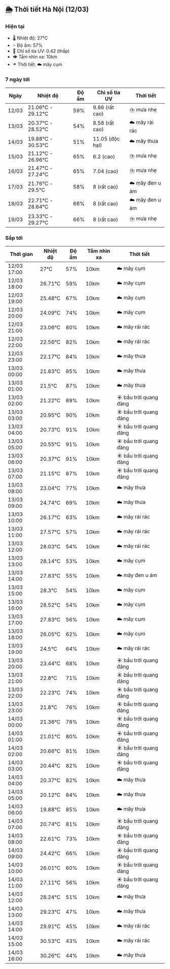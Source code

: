 ## 🌦️ Thời tiết Hà Nội (12/03)

### Hiện tại

- 🌡️ Nhiệt độ: 27℃
- 💦 Độ ẩm: 57%
- 🌟 Chỉ số tia UV: 0.42 (thấp)
- 👁️ Tầm nhìn xa: 10km
- ☂️ Thời tiết: ☁️ mây cụm

### 7 ngày tới

| Ngày | Nhiệt độ | Độ ẩm | Chỉ số tia UV | Thời tiết |
| --- | --- | --- | --- | --- |
| 12/03 | 21.06℃ - 29.12℃ | 59% | 9.86 (rất cao) | ⛈️ mưa nhẹ |
| 13/03 | 20.37℃ - 28.52℃ | 54% | 8.58 (rất cao) | ☁️ mây rải rác |
| 14/03 | 19.88℃ - 30.53℃ | 51% | 11.05 (độc hại) | ☁️ mây thưa |
| 15/03 | 21.12℃ - 26.96℃ | 65% | 6.2 (cao) | ⛈️ mưa nhẹ |
| 16/03 | 21.47℃ - 27.24℃ | 65% | 7.04 (cao) | ⛈️ mưa nhẹ |
| 17/03 | 21.76℃ - 29.5℃ | 58% | 8 (rất cao) | ☁️ mây đen u ám |
| 18/03 | 22.71℃ - 28.64℃ | 66% | 8 (rất cao) | ☁️ mây đen u ám |
| 19/03 | 23.33℃ - 29.27℃ | 66% | 8 (rất cao) | ⛈️ mưa nhẹ |

### Sắp tới

| Thời gian | Nhiệt độ | Độ ẩm | Tầm nhìn xa | Thời tiết |
| --- | --- | --- | --- | --- |
| 12/03 17:00 | 27℃ | 57% | 10km | ☁️ mây cụm |
| 12/03 18:00 | 26.71℃ | 59% | 10km | ☁️ mây cụm |
| 12/03 19:00 | 25.48℃ | 67% | 10km | ☁️ mây cụm |
| 12/03 20:00 | 24.09℃ | 74% | 10km | ☁️ mây cụm |
| 12/03 21:00 | 23.06℃ | 80% | 10km | ☁️ mây rải rác |
| 12/03 22:00 | 22.56℃ | 82% | 10km | ☁️ mây rải rác |
| 12/03 23:00 | 22.17℃ | 84% | 10km | ☁️ mây thưa |
| 13/03 00:00 | 21.83℃ | 85% | 10km | ☁️ mây thưa |
| 13/03 01:00 | 21.5℃ | 87% | 10km | ☁️ mây thưa |
| 13/03 02:00 | 21.22℃ | 89% | 10km | ☀️ bầu trời quang đãng |
| 13/03 03:00 | 20.95℃ | 90% | 10km | ☀️ bầu trời quang đãng |
| 13/03 04:00 | 20.73℃ | 91% | 10km | ☀️ bầu trời quang đãng |
| 13/03 05:00 | 20.55℃ | 91% | 10km | ☀️ bầu trời quang đãng |
| 13/03 06:00 | 20.37℃ | 91% | 10km | ☀️ bầu trời quang đãng |
| 13/03 07:00 | 21.15℃ | 87% | 10km | ☀️ bầu trời quang đãng |
| 13/03 08:00 | 23.04℃ | 77% | 10km | ☁️ mây thưa |
| 13/03 09:00 | 24.74℃ | 69% | 10km | ☁️ mây thưa |
| 13/03 10:00 | 26.17℃ | 63% | 10km | ☁️ mây rải rác |
| 13/03 11:00 | 27.57℃ | 57% | 10km | ☁️ mây rải rác |
| 13/03 12:00 | 28.03℃ | 54% | 10km | ☁️ mây rải rác |
| 13/03 13:00 | 28.14℃ | 53% | 10km | ☁️ mây cụm |
| 13/03 14:00 | 27.83℃ | 55% | 10km | ☁️ mây đen u ám |
| 13/03 15:00 | 28.3℃ | 54% | 10km | ☁️ mây cụm |
| 13/03 16:00 | 28.52℃ | 54% | 10km | ☁️ mây cụm |
| 13/03 17:00 | 27.83℃ | 56% | 10km | ☁️ mây cụm |
| 13/03 18:00 | 26.05℃ | 62% | 10km | ☁️ mây cụm |
| 13/03 19:00 | 24.5℃ | 64% | 10km | ☁️ mây rải rác |
| 13/03 20:00 | 23.44℃ | 68% | 10km | ☀️ bầu trời quang đãng |
| 13/03 21:00 | 22.8℃ | 71% | 10km | ☀️ bầu trời quang đãng |
| 13/03 22:00 | 22.23℃ | 74% | 10km | ☀️ bầu trời quang đãng |
| 13/03 23:00 | 21.8℃ | 76% | 10km | ☀️ bầu trời quang đãng |
| 14/03 00:00 | 21.36℃ | 78% | 10km | ☀️ bầu trời quang đãng |
| 14/03 01:00 | 21.01℃ | 80% | 10km | ☀️ bầu trời quang đãng |
| 14/03 02:00 | 20.66℃ | 81% | 10km | ☀️ bầu trời quang đãng |
| 14/03 03:00 | 20.44℃ | 82% | 10km | ☀️ bầu trời quang đãng |
| 14/03 04:00 | 20.37℃ | 82% | 10km | ☁️ mây thưa |
| 14/03 05:00 | 20.12℃ | 84% | 10km | ☁️ mây thưa |
| 14/03 06:00 | 19.88℃ | 85% | 10km | ☁️ mây thưa |
| 14/03 07:00 | 20.74℃ | 81% | 10km | ☀️ bầu trời quang đãng |
| 14/03 08:00 | 22.61℃ | 73% | 10km | ☀️ bầu trời quang đãng |
| 14/03 09:00 | 24.42℃ | 66% | 10km | ☀️ bầu trời quang đãng |
| 14/03 10:00 | 26.01℃ | 60% | 10km | ☀️ bầu trời quang đãng |
| 14/03 11:00 | 27.11℃ | 56% | 10km | ☀️ bầu trời quang đãng |
| 14/03 12:00 | 28.24℃ | 51% | 10km | ☁️ mây thưa |
| 14/03 13:00 | 29.23℃ | 47% | 10km | ☁️ mây thưa |
| 14/03 14:00 | 29.91℃ | 45% | 10km | ☁️ mây rải rác |
| 14/03 15:00 | 30.53℃ | 43% | 10km | ☁️ mây rải rác |
| 14/03 16:00 | 30.26℃ | 44% | 10km | ☁️ mây thưa |
